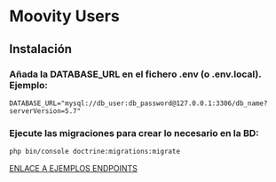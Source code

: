 # Moovity Users

## Instalación
### Añada la DATABASE_URL en el fichero .env (o .env.local). Ejemplo:
```DATABASE_URL="mysql://db_user:db_password@127.0.0.1:3306/db_name?serverVersion=5.7"```
### Ejecute las migraciones para crear lo necesario en la BD:
```bash
php bin/console doctrine:migrations:migrate
```
[ENLACE A EJEMPLOS ENDPOINTS](https://drive.google.com/file/d/1rdNcE5Dliy0asG3HUUvWG0ayxNfvaDXb/view?usp=sharing)
